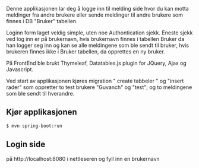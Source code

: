 Denne applikasjonen lar deg å logge inn til melding side hvor du kan motta meldinger fra andre brukere eller
sende meldinger til andre brukere som finnes i DB "Bruker" tabellen.<br>

Loginn form laget veldig simple, uten noe Authontication sjekk.
Eneste sjekk ved log inn er på brukernavn, hvis brukernavn finnes i tabellen Bruker da han logger seg inn og kan se alle meldingene som ble sendt til bruker,
hvis brukeren finnes ikke i Bruker tabellen, da opprettes en ny bruker.<br>

På FrontEnd ble brukt Thymeleaf, Datatables.js plugin for JQuery, Ajax og Javascript.

Ved start av applikasjonen kjøres migration " create tabbeler " og "insert rader" 
som oppretter to test brukere "Guvanch" og "test";
og to meldingene som ble sendt til hverandre.

## Kjør applikasjonen
```bash
$ mvn spring-boot:run
```

## Login side
 på  http://localhost:8080 i nettleseren og fyll inn en brukernavn